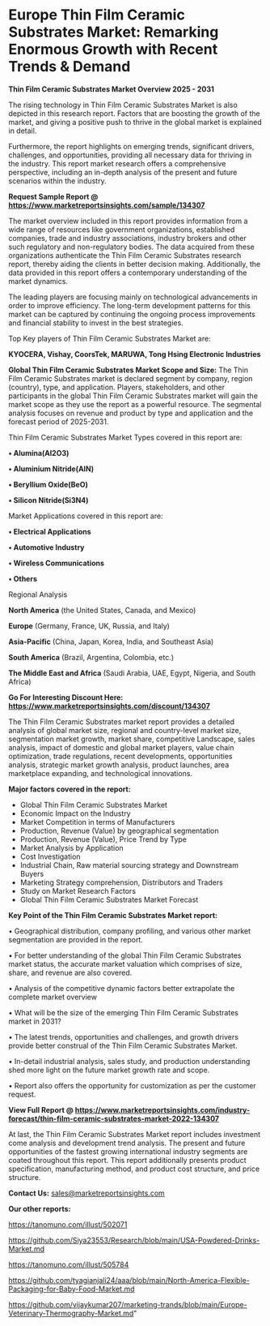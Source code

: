 # Europe Thin Film Ceramic Substrates Market: Remarking Enormous Growth with Recent Trends & Demand

<Strong> Thin Film Ceramic Substrates Market Overview 2025 - 2031</strong>

The rising technology in Thin Film Ceramic Substrates Market is also depicted in this research report. Factors that are boosting the growth of the market, and giving a positive push to thrive in the global market is explained in detail.

Furthermore, the report highlights on emerging trends, significant drivers, challenges, and opportunities, providing all necessary data for thriving in the industry. This report market research offers a comprehensive perspective, including an in-depth analysis of the present and future scenarios within the industry.

<strong>Request Sample Report @ <a href=https://www.marketreportsinsights.com/sample/134307>https://www.marketreportsinsights.com/sample/134307</a></strong>

The market overview included in this report provides information from a wide range of resources like government organizations, established companies, trade and industry associations, industry brokers and other such regulatory and non-regulatory bodies. The data acquired from these organizations authenticate the Thin Film Ceramic Substrates research report, thereby aiding the clients in better decision making. Additionally, the data provided in this report offers a contemporary understanding of the market dynamics.

The leading players are focusing mainly on technological advancements in order to improve efficiency. The long-term development patterns for this market can be captured by continuing the ongoing process improvements and financial stability to invest in the best strategies.

Top Key players of Thin Film Ceramic Substrates Market are:

<strong>KYOCERA, Vishay, CoorsTek, MARUWA, Tong Hsing Electronic Industries</strong>

<strong><b>Global Thin Film Ceramic Substrates Market Scope and Size:</b></strong>
The Thin Film Ceramic Substrates market is declared segment by company, region (country), type, and application. Players, stakeholders, and other participants in the global Thin Film Ceramic Substrates market will gain the market scope as they use the report as a powerful resource. The segmental analysis focuses on revenue and product by type and application and the forecast period of 2025-2031.

Thin Film Ceramic Substrates Market Types covered in this report are:

<strong>• Alumina(Al2O3)

• Aluminium Nitride(AlN)

• Beryllium Oxide(BeO)

• Silicon Nitride(Si3N4)</strong>

Market Applications covered in this report are:

<strong>• Electrical Applications

• Automotive Industry

• Wireless Communications

• Others</strong> 

Regional Analysis

<strong>North America</strong> (the United States, Canada, and Mexico)

<strong>Europe</strong> (Germany, France, UK, Russia, and Italy)

<strong>Asia-Pacific</strong> (China, Japan, Korea, India, and Southeast Asia)

<strong>South America</strong> (Brazil, Argentina, Colombia, etc.)

<strong>The Middle East and Africa</strong> (Saudi Arabia, UAE, Egypt, Nigeria, and South Africa)

<strong>Go For Interesting Discount Here: <a href=https://www.marketreportsinsights.com/discount/134307>https://www.marketreportsinsights.com/discount/134307</a></strong>

The Thin Film Ceramic Substrates market report provides a detailed analysis of global market size, regional and country-level market size, segmentation market growth, market share, competitive Landscape, sales analysis, impact of domestic and global market players, value chain optimization, trade regulations, recent developments, opportunities analysis, strategic market growth analysis, product launches, area marketplace expanding, and technological innovations.

<strong><b>Major factors covered in the report:</b></strong>
<ul>
  <li>Global Thin Film Ceramic Substrates Market </li>
  <li>Economic Impact on the Industry</li>
  <li>Market Competition in terms of Manufacturers</li>
  <li>Production, Revenue (Value) by geographical segmentation</li>
  <li>Production, Revenue (Value), Price Trend by Type</li>
  <li>Market Analysis by Application</li>
  <li>Cost Investigation</li>
  <li>Industrial Chain, Raw material sourcing strategy and Downstream Buyers</li>
  <li>Marketing Strategy comprehension, Distributors and Traders</li>
  <li>Study on Market Research Factors</li>
  <li>Global Thin Film Ceramic Substrates Market Forecast</li>
</ul>

<strong><b>Key Point of the Thin Film Ceramic Substrates Market report:</b></strong>

• Geographical distribution, company profiling, and various other market segmentation are provided in the report.

• For better understanding of the global Thin Film Ceramic Substrates market status, the accurate market valuation which comprises of size, share, and revenue are also covered.

• Analysis of the competitive dynamic factors better extrapolate the complete market overview

• What will be the size of the emerging Thin Film Ceramic Substrates market in 2031?

• The latest trends, opportunities and challenges, and growth drivers provide better construal of the Thin Film Ceramic Substrates Market.

• In-detail industrial analysis, sales study, and production understanding shed more light on the future market growth rate and scope.

• Report also offers the opportunity for customization as per the customer request.

<strong><b>View Full Report @ <a href=https://www.marketreportsinsights.com/industry-forecast/thin-film-ceramic-substrates-market-2022-134307>https://www.marketreportsinsights.com/industry-forecast/thin-film-ceramic-substrates-market-2022-134307</a></b></strong>


At last, the Thin Film Ceramic Substrates Market report includes investment come analysis and development trend analysis. The present and future opportunities of the fastest growing international industry segments are coated throughout this report. This report additionally presents product specification, manufacturing method, and product cost structure, and price structure.

<strong>Contact Us:</strong>
sales@marketreportsinsights.com

<strong>Our other reports:</strong>

<a href=https://tanomuno.com/illust/502071>https://tanomuno.com/illust/502071</a>

<a href=https://github.com/Siya23553/Research/blob/main/USA-Powdered-Drinks-Market.md>https://github.com/Siya23553/Research/blob/main/USA-Powdered-Drinks-Market.md</a>

<a href=https://tanomuno.com/illust/505784>https://tanomuno.com/illust/505784</a>

<a href=https://github.com/tyagianjali24/aaa/blob/main/North-America-Flexible-Packaging-for-Baby-Food-Market.md>https://github.com/tyagianjali24/aaa/blob/main/North-America-Flexible-Packaging-for-Baby-Food-Market.md</a>

<a href=https://github.com/vijaykumar207/marketing-trands/blob/main/Europe-Veterinary-Thermography-Market.md>https://github.com/vijaykumar207/marketing-trands/blob/main/Europe-Veterinary-Thermography-Market.md</a>"

